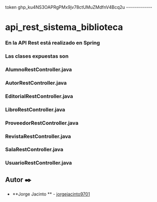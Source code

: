 token 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 -------------
# api_rest_sistema_biblioteca
### En la API Rest está realizado en Spring
### Las clases expuestas son

### AlumnoRestController.java
### AutorRestController.java
### EditorialRestController.java
### LibroRestController.java
### ProveedorRestController.java
### RevistaRestController.java
### SalaRestController.java
### UsuarioRestController.java

## Autor ✒️

* **Jorge Jacinto ** - [jorgejacinto9701](https://github.com/jorgejacinto9701)

